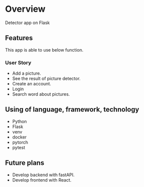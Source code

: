 # Overview

Detector app on Flask

## Features

This app is able to use below function.

### User Story

- Add a picture.
- See the result of picture detector.
- Create an account.
- Login
- Search word about pictures.

## Using of language, framework, technology

- Python
- Flask
- venv
- docker
- pytorch
- pytest

## Future plans

- Develop backend with fastAPI.
- Develop frontend with React.
